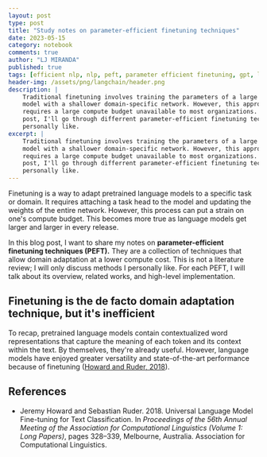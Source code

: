 ```yaml
---
layout: post
type: post
title: "Study notes on parameter-efficient finetuning techniques"
date: 2023-05-15
category: notebook
comments: true
author: "LJ MIRANDA"
published: true
tags: [efficient nlp, nlp, peft, parameter efficient finetuning, gpt, llm, large language models]
header-img: /assets/png/langchain/header.png
description: |
    Traditional finetuning involves training the parameters of a large language
    model with a shallower domain-specific network. However, this approach
    requires a large compute budget unavailable to most organizations. In this blog
    post, I'll go through differrent parameter-efficient finetuning techniques I
    personally like.
excerpt: |
    Traditional finetuning involves training the parameters of a large language
    model with a shallower domain-specific network. However, this approach
    requires a large compute budget unavailable to most organizations. In this blog
    post, I'll go through differrent parameter-efficient finetuning techniques I
    personally like.
---
```


<span class="firstcharacter">F</span>inetuning is a way to adapt pretrained
language models to a specific task or domain. It requires attaching a task head
to the model and updating the weights of the entire network. However,
this process can put a strain on one's compute budget. This becomes more true as
language models get larger and larger in every release.

In this blog post, I want to share my notes on **parameter-efficient finetuning
techniques (PEFT).** They are a collection of techniques that allow domain
adaptation at a lower compute cost. This is not a literature review; I will only
discuss methods I personally like. For each PEFT, I will talk about its
overview, related works, and high-level implementation.

## Finetuning is the de facto domain adaptation technique, but it's inefficient

To recap, pretrained language models contain contextualized word representations
that capture the meaning of each token and its context within the text. By
themselves, they're already useful. However, language models have enjoyed
greater versatility and state-of-the-art performance because of finetuning
([Howard and Ruder, 2018](#howard2018ulmfit)).

<!--

- To recap, pretrained language models contain contextualized word representations that capture the meaning of each token and its context within the text.
- By themselves, they're already useful. However, language models have enjoyed greater versatility because of finetuning. 


- Pretrained language models have enjoyed greater versatility because of finetuning. 
- Context-sensitive vectors 


-->

<!--

## There are efficient ways to adapt pretrained models


### Adapters - 

### Prompt tuning

### LoRA

-->

<!-- adapter networks -->


<!-- prefix tuning -->


<!-- mixture of experts -->

## References

- <a id="howard2018ulmfit">Jeremy Howard and Sebastian Ruder</a>. 2018. Universal Language Model Fine-tuning for Text Classification. In *Proceedings of the 56th Annual Meeting of the Association for Computational Linguistics (Volume 1: Long Papers)*, pages 328–339, Melbourne, Australia. Association for Computational Linguistics.